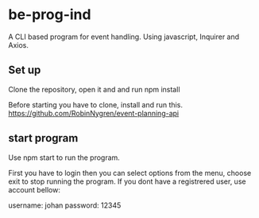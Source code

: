 # be-prog-ind

A CLI based program for event handling.
Using javascript, Inquirer and Axios.

## Set up

Clone the repository, open it and and run npm install

Before starting you have to clone, install and run this.
https://github.com/RobinNygren/event-planning-api

## start program

Use npm start to run the program.

First you have to login then you can select options from the menu, choose exit to stop running the program.
If you dont have a registrered user, use account bellow:

username: johan
password: 12345
